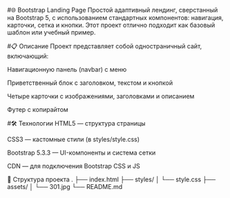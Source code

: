 #🌐 Bootstrap Landing Page
Простой адаптивный лендинг, сверстанный на Bootstrap 5, с использованием стандартных компонентов: навигация, карточки, сетка и кнопки. Этот проект отлично подходит как базовый шаблон или учебный пример.

#📋 Описание
Проект представляет собой одностраничный сайт, включающий:

Навигационную панель (navbar) с меню

Приветственный блок с заголовком, текстом и кнопкой

Четыре карточки с изображениями, заголовками и описанием

Футер с копирайтом

#🛠️ Технологии
HTML5 — структура страницы

CSS3 — кастомные стили (в styles/style.css)

Bootstrap 5.3.3 — UI-компоненты и система сетки

CDN — для подключения Bootstrap CSS и JS

📂 Структура проекта
.
├── index.html
├── styles/
│ └── style.css
├── assets/
│ └── 301.jpg
└── README.md
